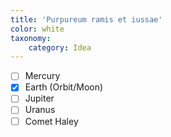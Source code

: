 ```yaml
---
title: 'Purpureum ramis et iussae'
color: white
taxonomy:
    category: Idea
---
```


- [ ] Mercury
- [x] Earth (Orbit/Moon)
- [ ] Jupiter
- [ ] Uranus
- [ ] Comet Haley